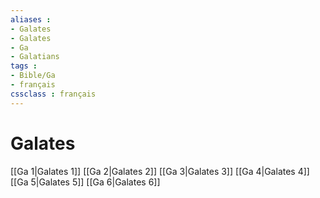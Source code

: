 ```yaml
---
aliases : 
- Galates
- Galates
- Ga
- Galatians
tags : 
- Bible/Ga
- français
cssclass : français
---
```


# Galates

[[Ga 1|Galates 1]]
[[Ga 2|Galates 2]]
[[Ga 3|Galates 3]]
[[Ga 4|Galates 4]]
[[Ga 5|Galates 5]]
[[Ga 6|Galates 6]]

